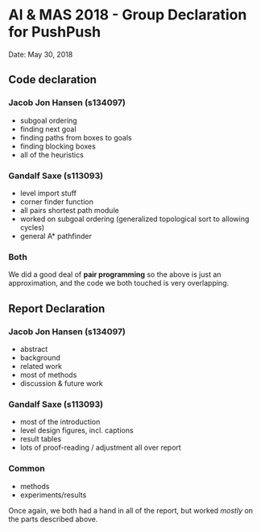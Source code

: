 # AI & MAS 2018 - Group Declaration for PushPush

Date: May 30, 2018



## Code declaration

### Jacob Jon Hansen (s134097)

* subgoal ordering
* finding next goal
* finding paths from boxes to goals
* finding blocking boxes
* all of the heuristics

### Gandalf Saxe (s113093)

* level import stuff
* corner finder function
* all pairs shortest path module
* worked on subgoal ordering (generalized topological sort to allowing cycles)
* general A* pathfinder

### Both

We did a good deal of **pair programming** so the above is just an approximation, and the code we both touched is very overlapping.



## Report Declaration

### Jacob Jon Hansen (s134097)

- abstract
- background
- related work
- most of methods
- discussion & future work

### Gandalf Saxe (s113093)

- most of the introduction
- level design figures, incl. captions
- result tables
- lots of proof-reading / adjustment all over report

### Common

* methods
* experiments/results



Once again, we both had a hand in all of the report, but worked *mostly* on the parts described above.

 